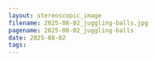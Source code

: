 ```yaml
---
layout: stereoscopic_image
filename: 2025-08-02_juggling-balls.jpg
pagename: 2025-08-02_juggling-balls
date: 2025-08-02
tags:
---
```

